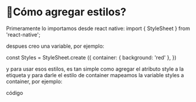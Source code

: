 # 🎨Cómo agregar estilos? 

Primeramente lo importamos desde react native:
import { StyleSheet } from 'react-native';

despues creo una variable, por ejemplo:

const Styles = StyleSheet.create ({
  container: {
    background: 'red'
  },
})  

y para usar esos estilos, es tan simple como agregar el atributo style a la etiqueta
y para darle el estilo de container mapeamos la variable styles a container, por ejemplo:

<View style={styles.container}>código</View>
